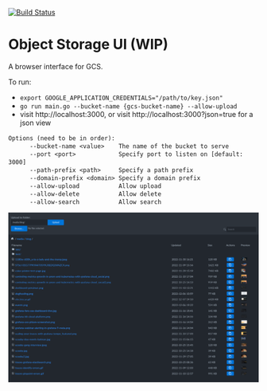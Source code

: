 [![Build Status](https://ci.rmilo.dev/api/badges/robbymilo/object-storage-ui/status.svg)](https://ci.rmilo.dev/robbymilo/object-storage-ui)

# Object Storage UI (WIP)

A browser interface for GCS.

To run:
- `export GOOGLE_APPLICATION_CREDENTIALS="/path/to/key.json"`
- `go run main.go --bucket-name {gcs-bucket-name} --allow-upload`
- visit http://localhost:3000, or visit http://localhost:3000?json=true for a json view

```
Options (need to be in order):
      --bucket-name <value>    The name of the bucket to serve
      --port <port>            Specify port to listen on [default: 3000]
      --path-prefix <path>     Specify a path prefix
      --domain-prefix <domain> Specify a domain prefix
      --allow-upload           Allow upload
      --allow-delete           Allow delete
      --allow-search           Allow search
```

![](./object-storage-ui.png)
